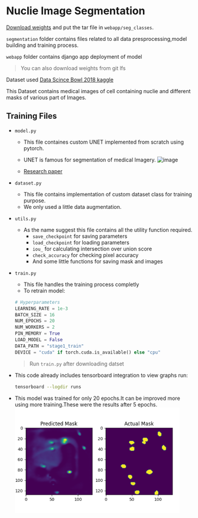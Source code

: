 # Nuclie Image Segmentation

[Download weights](https://drive.google.com/file/d/1-PkmPa8m6jVXFJkUOmO3Df8fmEmcwwKD/view?usp=sharing) and put the tar file in `webapp/seg_classes`.

`segmentation` folder contains files related to all data presprocessing,model building and training process.

`webapp` folder contains django app deployment of model

> You can also download weights from git lfs

Dataset used [Data Scince Bowl 2018 kaggle](https://www.kaggle.com/competitions/data-science-bowl-2018)

This Dataset contains medical images of cell containing nuclie and different masks of various part of Images.

## Training Files
- `model.py`
    - This file containes custom UNET implemented from scratch using pytorch.
    - UNET is famous for segmentation of medical Imagery.
    ![image](https://miro.medium.com/v2/resize:fit:720/format:webp/1*f7YOaE4TWubwaFF7Z1fzNw.png)

    - [Research paper](https://arxiv.org/abs/1505.04597)

- `dataset.py`
    - This file contains implementation of custom dataset class for training purpose.
    - We only used a little data augmentation.

- `utils.py`
    - As the name suggest this file contains all the utility function required.
        - `save_checkpoint` for saving parameters
        - `load_checkpoint` for loading parameters
        - `iou_` for calculating intersection over union score
        - `check_accuracy` for checking pixel accuracy
        - And some little functions for saving mask and images

- `train.py`
    - This file handles the training process completly
    - To retrain model:
    ```python
    # Hyperparameters
    LEARNING_RATE = 1e-3
    BATCH_SIZE = 16
    NUM_EPOCHS = 20
    NUM_WORKERS = 2
    PIN_MEMORY = True
    LOAD_MODEL = False
    DATA_PATH = "stage1_train"
    DEVICE = "cuda" if torch.cuda.is_available() else "cpu"

    ```
    > Run `train.py` after downloading datset

- This code already includes tensorboard integration to view graphs run:
    ```bash
    tensorboard --logdir runs
    ```
- This model was trained for only 20 epochs.It can be improved more using more training.These were the results after 5 epochs.
    ![image](images/show.png)





